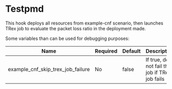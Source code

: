 # Testpmd

This hook deploys all resources from example-cnf scenario, then launches TRex job to evaluate the packet loss ratio in the deployment made.

Some variables than can be used for debugging purposes:

| Name                              | Required | Default    | Description                                    |
|-----------------------------------|----------|------------|------------------------------------------------|
| example_cnf_skip_trex_job_failure | No       | false      | If true, do not fail the job if TRex job fails |
